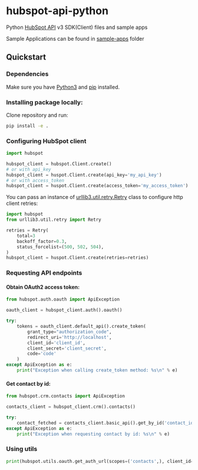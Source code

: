 # hubspot-api-python

Python [HubSpot API](https://developers.hubspot.com/docs-beta/overview) v3 SDK(Client) files and sample apps

Sample Applications can be found in [sample-apps](sample-apps/) folder

## Quickstart

### Dependencies

Make sure you have [Python3](https://docs.python.org/3/) and [pip](https://pypi.org/project/pip/) installed.

### Installing package locally:

Clone repository and run:

```bash
pip install -e .
```

### Configuring HubSpot client

```python
import hubspot

hubspot_client = hubspot.Client.create()
# or with api_key
hubspot_client = huspot.Client.create(api_key='my_api_key')
# or with access_token
hubspot_client = huspot.Client.create(access_token='my_access_token')
```

You can pass an instance of [urllib3.util.retry.Retry](https://urllib3.readthedocs.io/en/latest/reference/urllib3.util.html) class to configure http client retries:

```python
import hubspot
from urllib3.util.retry import Retry

retries = Retry(
    total=3
    backoff_factor=0.3,
    status_forcelist=(500, 502, 504),
)
hubspot_client = huspot.Client.create(retries=retries)
```

### Requesting API endpoints

#### Obtain OAuth2 access token:

```python
from hubspot.auth.oauth import ApiException

oauth_client = hubspot_client.auth().oauth()

try:
    tokens = oauth_client.default_api().create_token(
        grant_type="authorization_code",
        redirect_uri='http://localhost',
        client_id='client_id',
        client_secret='client_secret',
        code='code'
    )
except ApiException as e:
    print("Exception when calling create_token method: %s\n" % e)
```

#### Get contact by id:

```python
from hubspot.crm.contacts import ApiException

contacts_client = hubspot_client.crm().contacts()

try:
    contact_fetched = contacts_client.basic_api().get_by_id('contact_id')
except ApiException as e:
    print("Exception when requesting contact by id: %s\n" % e)
```

### Using utils

```python
print(hubspot.utils.oauth.get_auth_url(scopes=('contacts',), client_id='client_id', redirect_uri='http://localhost'))
```
